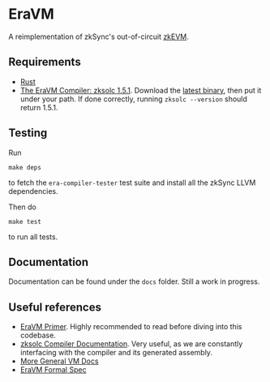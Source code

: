 # EraVM

A reimplementation of zkSync's out-of-circuit [zkEVM](https://github.com/matter-labs/era-zk_evm).

## Requirements

- [Rust](https://www.rust-lang.org/tools/install)
- [The EraVM Compiler: zksolc 1.5.1](https://github.com/matter-labs/zksolc-bin). Download the [latest binary](https://github.com/matter-labs/zksolc-bin/releases/tag/v1.5.1), then put it under your path. If done correctly, running `zksolc --version` should return 1.5.1.

## Testing

Run

```
make deps
```

to fetch the `era-compiler-tester` test suite and install all the zkSync LLVM dependencies.

Then do

```
make test
```

to run all tests.

## Documentation

Documentation can be found under the `docs` folder. Still a work in progress.

## Useful references

- [EraVM Primer](https://github.com/matter-labs/zksync-era/blob/main/docs/specs/zk_evm/vm_specification/zkSync_era_virtual_machine_primer.md). Highly recommended to read before diving into this codebase.
- [zksolc Compiler Documentation](https://github.com/matter-labs/zksync-era/blob/main/docs/specs/zk_evm/vm_specification/compiler/README.md). Very useful, as we are constantly interfacing with the compiler and its generated assembly.
- [More General VM Docs](https://github.com/matter-labs/zksync-era/tree/main/docs/specs/zk_evm)
- [EraVM Formal Spec](https://matter-labs.github.io/eravm-spec/spec.html)
